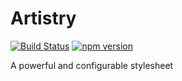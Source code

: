 # Artistry

[![Build Status](https://travis-ci.org/sjohnsonaz/artistry.svg?branch=master)](https://travis-ci.org/sjohnsonaz/artistry) [![npm version](https://badge.fury.io/js/artistry.svg)](https://badge.fury.io/js/artistry)

A powerful and configurable stylesheet
